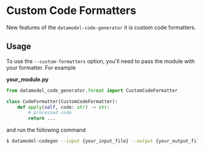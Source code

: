 # Custom Code Formatters

New features of the `datamodel-code-generator` it is custom code formatters.

## Usage
To use the `--custom-formatters` option, you'll need to pass the module with your formatter. For example

**your_module.py**
```python
from datamodel_code_generator.format import CustomCodeFormatter

class CodeFormatter(CustomCodeFormatter):
    def apply(self, code: str) -> str:
        # processed code
        return ...       

```

and run the following command

```sh
$ datamodel-codegen --input {your_input_file} --output {your_output_file} --custom-formatters "{path_to_your_module}.your_module"
```
